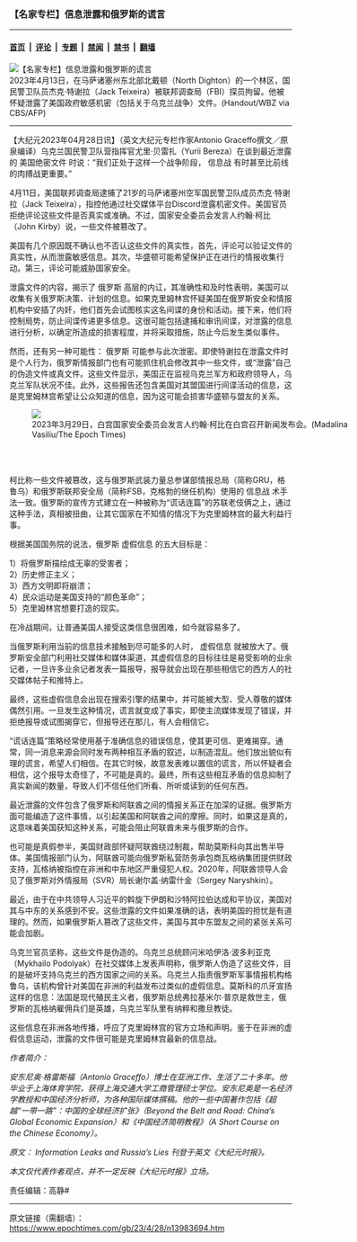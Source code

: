 ### 【名家专栏】信息泄露和俄罗斯的谎言

---

#### [首页](../../../..?n13983694) &nbsp;|&nbsp; [评论](../../../../../epoch-comment?n13983694) &nbsp;|&nbsp; [专题](../../../../../epoch-special?n13983694) &nbsp;|&nbsp; [禁闻](../../../../../epoch-news?n13983694) &nbsp;|&nbsp; [禁书](../../../../../books?n13983694) &nbsp;|&nbsp; [翻墙](https://github.com/gfw-breaker/nogfw/blob/master/README.md?n13983694)


<div><img alt="【名家专栏】信息泄露和俄罗斯的谎言" class="attachment-djy_600_400 size-djy_600_400 wp-post-image" src="https://i.epochtimes.com/assets/uploads/2023/04/id13983820-000_33D684D1-600x400.jpg"/>
<div class="caption">
 2023年4月13日，在马萨诸塞州东北部北戴顿（North Dighton）的一个林区，国民警卫队员杰克‧特谢拉（Jack Teixeira）被联邦调查局（FBI）探员拘留。他被怀疑泄露了美国政府敏感机密（包括关于乌克兰战争）文件。(Handout/WBZ via CBS/AFP)
</div></div><hr/><div class="post_content" id="artbody" itemprop="articleBody">
 <!-- article content begin -->
 <p>
  【大纪元2023年04月28日讯】（英文大纪元专栏作家Antonio Graceffo撰文／原泉编译）乌克兰国民警卫队营指挥官尤里‧贝雷扎（Yurii Bereza）在谈到最近泄露的
  <ok href="https://www.epochtimes.com/gb/tag/%E7%BE%8E%E5%9B%BD%E7%BB%9D%E5%AF%86%E6%96%87%E4%BB%B6.html">
   美国绝密文件
  </ok>
  时说：“我们正处于这样一个战争阶段，
  <ok href="https://www.epochtimes.com/gb/tag/%E4%BF%A1%E6%81%AF%E6%88%98.html">
   信息战
  </ok>
  有时甚至比前线的肉搏战更重要。”
 </p>
 <p>
  4月11日，美国联邦调查局逮捕了21岁的马萨诸塞州空军国民警卫队成员杰克‧特谢拉（Jack Teixeira），指控他通过社交媒体平台Discord泄露机密文件。美国官员拒绝评论这些文件是否真实或准确。不过，国家安全委员会发言人约翰‧柯比（John Kirby）说，一些文件被篡改了。
 </p>
 <p>
  美国有几个原因既不确认也不否认这些文件的真实性，首先，评论可以验证文件的真实性，从而泄露敏感信息。其次，华盛顿可能希望保护正在进行的情报收集行动。第三，评论可能威胁国家安全。
 </p>
 <p>
  泄露文件的内容，揭示了
  <ok href="https://www.epochtimes.com/gb/tag/%E4%BF%84%E7%BD%97%E6%96%AF.html">
   俄罗斯
  </ok>
  高层的内讧，其准确性和及时性表明，美国可以收集有关俄罗斯决策、计划的信息。如果克里姆林宫怀疑美国在俄罗斯安全和情报机构中安插了内奸，他们首先会试图核实这名间谍的身份和活动。接下来，他们将控制局势，防止间谍传递更多信息。这很可能包括逮捕和审讯间谍，对泄露的信息进行分析，以确定所造成的损害程度，并将采取措施，防止今后发生类似事件。
 </p>
 <p>
  然而，还有另一种可能性：
  <ok href="https://www.epochtimes.com/gb/tag/%E4%BF%84%E7%BD%97%E6%96%AF.html">
   俄罗斯
  </ok>
  可能参与此次泄密。即使特谢拉在泄露文件时是个人行为，俄罗斯情报部门也有可能抓住机会修改其中一些文件，或“泄露”自己的伪造文件或真文件。这些文件显示，美国正在监视乌克兰军方和政府领导人，乌克兰军队状况不佳。此外，这些报告还包含美国对其盟国进行间谍活动的信息，这是克里姆林宫希望让公众知道的信息，因为这可能会损害华盛顿与盟友的关系。
 </p>
 <figure class="wp-caption aligncenter" style="width: 602px">
  <ok href=" https://img.theepochtimes.com/assets/uploads/2023/04/06/id5177664-John-Kirby-1200x800.jpeg" rel="noreferrer noopener" target="_blank">
   <img class="" src="https://img.theepochtimes.com/assets/uploads/2023/04/06/id5177664-John-Kirby-1200x800.jpeg"/>
  </ok>
  <br/><figcaption class="wp-caption-text">
   2023年3月29日，白宫国家安全委员会发言人约翰‧柯比在白宫召开新闻发布会。(Madalina Vasiliu/The Epoch Times)
  </figcaption><br/>
 </figure><br/>
 <p>
  柯比称一些文件被篡改，这与俄罗斯武装力量总参谋部情报总局（简称GRU，格鲁乌）和俄罗斯联邦安全局（简称FSB，克格勃的继任机构）使用的
  <ok href="https://www.epochtimes.com/gb/tag/%E4%BF%A1%E6%81%AF%E6%88%98.html">
   信息战
  </ok>
  术手法一致。俄罗斯的宣传方式建立在一种被称为“谎话连篇”的苏联老伎俩之上，通过这种手法，真相被扭曲，让其它国家在不知情的情况下为克里姆林宫的最大利益行事。
 </p>
 <p>
  根据美国国务院的说法，俄罗斯
  <ok href="https://www.epochtimes.com/gb/tag/%E8%99%9A%E5%81%87%E4%BF%A1%E6%81%AF.html">
   虚假信息
  </ok>
  的五大目标是：
 </p>
 <p>
  1）将俄罗斯描绘成无辜的受害者；
  <br/>
  2）历史修正主义；
  <br/>
  3）西方文明即将崩溃；
  <br/>
  4）民众运动是美国支持的“颜色革命”；
  <br/>
  5）克里姆林宫想要打造的现实。
 </p>
 <p>
  在冷战期间，让普通美国人接受这类信息很困难，如今就容易多了。
 </p>
 <p>
  当俄罗斯利用当前的信息技术接触到尽可能多的人时，
  <ok href="https://www.epochtimes.com/gb/tag/%E8%99%9A%E5%81%87%E4%BF%A1%E6%81%AF.html">
   虚假信息
  </ok>
  就被放大了。俄罗斯安全部门利用社交媒体和媒体渠道，其虚假信息的目标往往是易受影响的业余记者，一旦许多业余记者发表一篇报导，报导就会出现在那些相信它的西方人的社交媒体帖子和推特上。
 </p>
 <p>
  最终，这些虚假信息会出现在搜索引擎的结果中，并可能被大型、受人尊敬的媒体偶然引用。一旦发生这种情况，谎言就变成了事实，即使主流媒体发现了错误，并拒绝报导或试图揭穿它，但报导还在那儿，有人会相信它。
 </p>
 <p>
  “谎话连篇”策略经常使用基于准确信息的错误信息，使其更可信、更难揭穿。通常，同一消息来源会同时发布两种相互矛盾的叙述，以制造混乱。他们放出貌似有理的谎言，希望人们相信。在其它时候，故意发表难以置信的谎言，所以怀疑者会相信，这个报导太奇怪了，不可能是真的。最终，所有这些相互矛盾的信息抑制了真实新闻的数量，导致人们不信任他们所看、所听或读到的任何东西。
 </p>
 <p>
  最近泄露的文件包含了俄罗斯和阿联酋之间的情报关系正在加深的证据。俄罗斯方面可能编造了这件事情，以引起美国和阿联酋之间的摩擦。同时，如果这是真的，这意味着美国获知这种关系，可能会阻止阿联酋未来与俄罗斯的合作。
 </p>
 <p>
  也可能是真假参半，美国财政部怀疑阿联酋绕过制裁，帮助莫斯科向其出售半导体。美国情报部门认为，阿联酋可能向俄罗斯私营防务承包商瓦格纳集团提供财政支持，瓦格纳被指控在非洲和中东地区严重侵犯人权。2020年，阿联酋领导人会见了俄罗斯对外情报局（SVR）局长谢尔盖‧纳雷什金（Sergey Naryshkin）。
 </p>
 <p>
  最近，由于在中共领导人习近平的斡旋下伊朗和沙特阿拉伯达成和平协议，美国对其与中东的关系感到不安。这些泄露的文件如果准确的话，表明美国的担忧是有道理的。然而，如果俄罗斯人篡改了这些文件，美国与其中东盟友之间的紧张关系可能会加剧。
 </p>
 <p>
  乌克兰官员坚称，这些文件是伪造的。乌克兰总统顾问米哈伊洛‧波多利亚克（Mykhailo Podolyak）在社交媒体上发表声明称，俄罗斯人伪造了这些文件，目的是破坏支持乌克兰的西方国家之间的关系。乌克兰人指责俄罗斯军事情报机构格鲁乌，该机构曾针对美国在非洲的利益发布过类似的虚假信息。莫斯科的爪牙宣扬这样的信息：法国是现代殖民主义者，俄罗斯总统弗拉基米尔‧普京是救世主，俄罗斯的瓦格纳雇佣兵们是英雄，乌克兰军队里有纳粹和撒旦教徒。
 </p>
 <p>
  这些信息在非洲各地传播，呼应了克里姆林宫的官方立场和声明。鉴于在非洲的虚假信息运动，泄露的文件很可能是克里姆林宫最新的信息战。
 </p>
 <p>
  <em>
   作者简介：
  </em>
 </p>
 <p>
  <em>
   安东尼奥‧格雷斯福（Antonio Graceffo）博士在亚洲工作、生活了二十多年。他毕业于上海体育学院，获得上海交通大学工商管理硕士学位。安东尼奥是一名经济学教授和中国经济分析师，为各种国际媒体撰稿。他的一些中国著作包括《超越“一带一路”：中国的全球经济扩张》（Beyond the Belt and Road: China’s Global Economic Expansion）和《中国经济简明教程》（A Short Course on the Chinese Economy）。
  </em>
 </p>
 <p>
  <em>
   原文：
   <ok href="https://www.theepochtimes.com/information-leaks-and-russias-lies_5196877.html" rel="noopener noreferrer" target="_blank">
    Information Leaks and Russia’s Lies
   </ok>
   刊登于英文《大纪元时报》。
  </em>
 </p>
 <p>
  <em>
   本文仅代表作者观点，并不一定反映《大纪元时报》立场。
  </em>
 </p>
 <p>
  责任编辑：高静#
 </p>
 <!-- article content end -->
 <div id="below_article_ad">
 </div>
</div>


---

原文链接（需翻墙）：https://www.epochtimes.com/gb/23/4/28/n13983694.htm